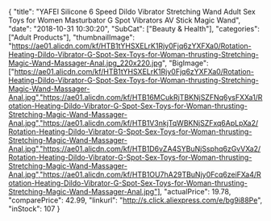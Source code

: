 {
	"title": "YAFEI Silicone 6 Speed Dildo Vibrator Stretching Wand Adult Sex Toys for Women Masturbator G Spot Vibrators AV Stick Magic Wand",
	"date": "2018-10-31 10:30:20",
	"SubCat": ["Beauty & Health"],
	"categories": ["Adult Products"],
	"thumbnailImage": "https://ae01.alicdn.com/kf/HTB1tYHSXELrK1Rjy0Fjq6zYXFXa0/Rotation-Heating-Dildo-Vibrator-G-Spot-Sex-Toys-for-Woman-thrusting-Stretching-Magic-Wand-Massager-Anal.jpg_220x220.jpg",
	"BigImage": ["https://ae01.alicdn.com/kf/HTB1tYHSXELrK1Rjy0Fjq6zYXFXa0/Rotation-Heating-Dildo-Vibrator-G-Spot-Sex-Toys-for-Woman-thrusting-Stretching-Magic-Wand-Massager-Anal.jpg","https://ae01.alicdn.com/kf/HTB16MCukRjTBKNjSZFNq6ysFXXa1/Rotation-Heating-Dildo-Vibrator-G-Spot-Sex-Toys-for-Woman-thrusting-Stretching-Magic-Wand-Massager-Anal.jpg","https://ae01.alicdn.com/kf/HTB1V3nkjTqWBKNjSZFxq6ApLpXa2/Rotation-Heating-Dildo-Vibrator-G-Spot-Sex-Toys-for-Woman-thrusting-Stretching-Magic-Wand-Massager-Anal.jpg","https://ae01.alicdn.com/kf/HTB1D6vZA4SYBuNjSsphq6zGvVXa2/Rotation-Heating-Dildo-Vibrator-G-Spot-Sex-Toys-for-Woman-thrusting-Stretching-Magic-Wand-Massager-Anal.jpg","https://ae01.alicdn.com/kf/HTB1OU7hA29TBuNjy0Fcq6zeiFXa4/Rotation-Heating-Dildo-Vibrator-G-Spot-Sex-Toys-for-Woman-thrusting-Stretching-Magic-Wand-Massager-Anal.jpg"],
	"actualPrice": 19.78,
	"comparePrice": 42.99,
	"linkurl": "http://s.click.aliexpress.com/e/bg9i88Pe",
	"inStock": 107
}
